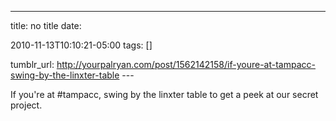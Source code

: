 ---
title: no title
date:

 2010-11-13T10:10:21-05:00 
tags:  []

tumblr_url:
http://yourpalryan.com/post/1562142158/if-youre-at-tampacc-swing-by-the-linxter-table
\-\--

If you're at \#tampacc, swing by the linxter table to get a peek at our
secret project.
